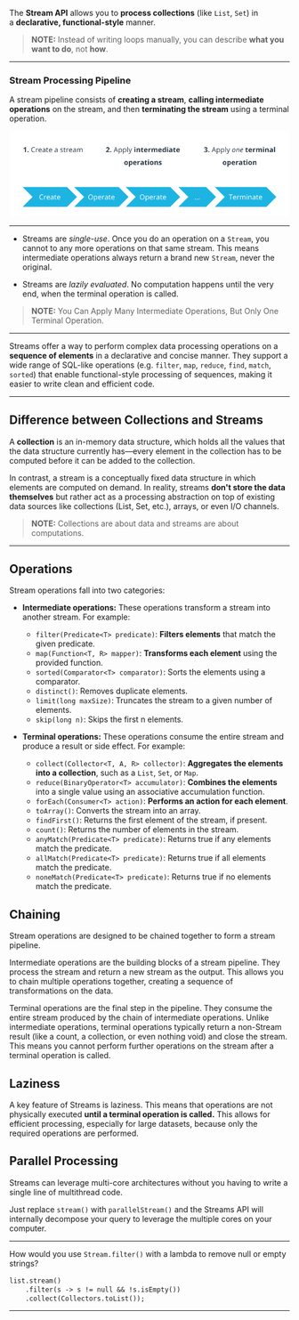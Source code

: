 
The **Stream API** allows you to **process collections** (like `List`, `Set`) in a **declarative, functional-style** manner.  

> **NOTE:** Instead of writing loops manually, you can describe **what you want to do**, not **how**.

---
### Stream Processing Pipeline

A stream pipeline consists of **creating a stream**, **calling intermediate operations** on the stream, and then **terminating the stream** using a terminal operation.

![stream-pipeline](stream_api.png)

---

- Streams are _single-use_. Once you do an operation on a `Stream`, you cannot to any more operations on that same stream. This means intermediate operations always return a brand new `Stream`, never the original.

- Streams are _lazily evaluated_. No computation happens until the very end, when the terminal operation is called.

> **NOTE:** You Can Apply Many Intermediate Operations, But Only One Terminal Operation.

---

Streams offer a way to perform complex data processing operations on a **sequence of elements** in a declarative and concise manner. They support a wide range of SQL-like operations (e.g. `filter`, `map`, `reduce`, `find`, `match`, `sorted`) that enable functional-style processing of sequences, making it easier to write clean and efficient code.

---
## Difference between Collections and Streams

A **collection** is an in-memory data structure, which holds all the values that the data structure currently has—every element in the collection has to be computed before it can be added to the collection.

In contrast, a stream is a conceptually fixed data structure in which elements are computed on demand. In reality, streams **don't store the data themselves** but rather act as a processing abstraction on top of existing data sources like collections (List, Set, etc.), arrays, or even I/O channels.

> **NOTE:** Collections are about data and streams are about computations.

---
## Operations

Stream operations fall into two categories:

- **Intermediate operations:** These operations transform a stream into another stream. For example:

  - `filter(Predicate<T> predicate)`: **Filters elements** that match the given predicate.
  - `map(Function<T, R> mapper)`: **Transforms each element** using the provided function.
  - `sorted(Comparator<T> comparator)`: Sorts the elements using a comparator.
  - `distinct()`: Removes duplicate elements.
  - `limit(long maxSize)`: Truncates the stream to a given number of elements.
  - `skip(long n)`: Skips the first n elements.

- **Terminal operations:** These operations consume the entire stream and produce a result or side effect. For example:

  - `collect(Collector<T, A, R> collector)`: **Aggregates the elements into a collection**, such as a `List`, `Set`, or `Map`.
  - `reduce(BinaryOperator<T> accumulator)`: **Combines the elements** into a single value using an associative accumulation function.
  - `forEach(Consumer<T> action)`: **Performs an action for each element**.
  - `toArray()`: Converts the stream into an array.
  - `findFirst()`: Returns the first element of the stream, if present.
  - `count()`: Returns the number of elements in the stream.
  - `anyMatch(Predicate<T> predicate)`: Returns true if any elements match the predicate.
  - `allMatch(Predicate<T> predicate)`: Returns true if all elements match the predicate.
  - `noneMatch(Predicate<T> predicate)`: Returns true if no elements match the predicate.

## Chaining

Stream operations are designed to be chained together to form a stream pipeline.

Intermediate operations are the building blocks of a stream pipeline. They process the stream and return a new stream as the output. This allows you to chain multiple operations together, creating a sequence of transformations on the data.

Terminal operations are the final step in the pipeline. They consume the entire stream produced by the chain of intermediate operations. Unlike intermediate operations, terminal operations typically return a non-Stream result (like a count, a collection, or even nothing void) and close the stream. This means you cannot perform further operations on the stream after a terminal operation is called.

## Laziness

A key feature of Streams is laziness. This means that operations are not physically executed **until a terminal operation is called.** This allows for efficient processing, especially for large datasets, because only the required operations are performed.

## Parallel Processing

Streams can leverage multi-core architectures without you having to write a single line of multithread code.

Just replace `stream()` with `parallelStream()` and the Streams API will internally decompose your query to leverage the multiple cores on your computer.

---

How would you use `Stream.filter()` with a lambda to remove null or empty strings?

```
list.stream()
    .filter(s -> s != null && !s.isEmpty())
    .collect(Collectors.toList());
```

---


